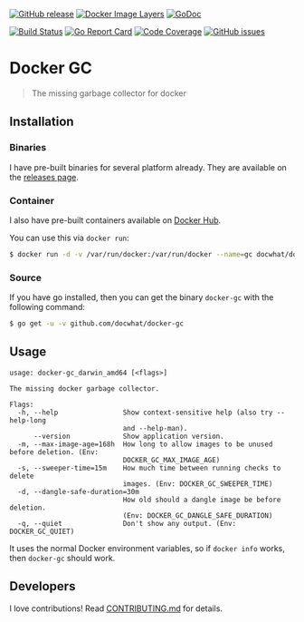 [![GitHub release](https://img.shields.io/github/release/docwhat/docker-gc.svg)](https://github.com/docwhat/docker-gc/releases)
[![Docker Image Layers](https://images.microbadger.com/badges/image/docwhat/docker-gc.svg)](https://microbadger.com/images/docwhat/docker-gc)
[![GoDoc](https://godoc.org/github.com/docwhat/docker-gc?status.svg)](https://godoc.org/github.com/docwhat/docker-gc)

[![Build Status](https://travis-ci.org/docwhat/docker-gc.svg?branch=master)](https://travis-ci.org/docwhat/docker-gc)
[![Go Report Card](https://goreportcard.com/badge/github.com/docwhat/docker-gc)](https://goreportcard.com/report/github.com/docwhat/docker-gc)
[![Code Coverage](https://codecov.io/gh/docwhat/docker-gc/branch/master/graph/badge.svg)](https://codecov.io/gh/docwhat/docker-gc)
[![GitHub issues](https://img.shields.io/github/issues/docwhat/docker-gc.svg)](https://github.com/docwhat/docker-gc/issues)

Docker GC
=========

> The missing garbage collector for docker

Installation
------------

### Binaries

I have pre-built binaries for several platform already. They are available on the [releases page](https://github.com/docwhat/docker-gc/releases).

### Container

I also have pre-built containers available on [Docker Hub](https://hub.docker.com/r/docwhat/docker-gc/).

You can use this via `docker run`:

``` .sh
$ docker run -d -v /var/run/docker:/var/run/docker --name=gc docwhat/docker-gc:latest
```

### Source

If you have go installed, then you can get the binary `docker-gc` with the following command:

``` .sh
$ go get -u -v github.com/docwhat/docker-gc
```

Usage
-----

    usage: docker-gc_darwin_amd64 [<flags>]

    The missing docker garbage collector.

    Flags:
      -h, --help                Show context-sensitive help (also try --help-long
                                and --help-man).
          --version             Show application version.
      -m, --max-image-age=168h  How long to allow images to be unused before deletion. (Env:
                                DOCKER_GC_MAX_IMAGE_AGE)
      -s, --sweeper-time=15m    How much time between running checks to delete
                                images. (Env: DOCKER_GC_SWEEPER_TIME)
      -d, --dangle-safe-duration=30m
                                How old should a dangle image be before deletion.
                                (Env: DOCKER_GC_DANGLE_SAFE_DURATION)
      -q, --quiet               Don't show any output. (Env: DOCKER_GC_QUIET)

It uses the normal Docker environment variables, so if `docker info` works, then `docker-gc` should work.

Developers
----------

I love contributions! Read [CONTRIBUTING.md](CONTRIBUTING.md) for details.
